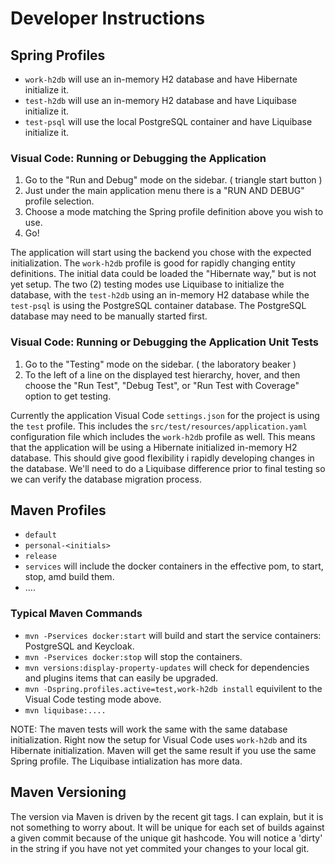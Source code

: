 # Developer Instructions

## Spring Profiles

 - `work-h2db` will use an in-memory H2 database and have Hibernate initialize it.
 - `test-h2db` will use an in-memory H2 database and have Liquibase initialize it.
 - `test-psql` will use the local PostgreSQL container and have Liquibase initialize it.

### Visual Code:  Running or Debugging the Application

1. Go to the "Run and Debug" mode on the sidebar. ( triangle start button )
2. Just under the main application menu there is a "RUN AND DEBUG" profile selection.
3. Choose a mode matching the Spring profile definition above you wish to use.
4. Go!

The application will start using the backend you chose with the expected initialization.  The `work-h2db` profile is good for rapidly changing entity definitions.  The initial data could be loaded the "Hibernate way," but is not yet setup.
The two (2) testing modes use Liquibase to initialize the database, with the `test-h2db` using an in-memory H2 database while the `test-psql` is using the PostgreSQL container database.  The PostgreSQL database may need to be manually started first.

### Visual Code:  Running or Debugging the Application Unit Tests

1. Go to the "Testing" mode on the sidebar. ( the laboratory beaker )
2. To the left of a line on the displayed test hierarchy, hover, and then choose the "Run Test", "Debug Test", or "Run Test with Coverage" option to get testing.

Currently the application Visual Code `settings.json` for the project is using the `test` profile.  This includes the `src/test/resources/application.yaml` configuration file which includes the `work-h2db` profile as well.  This means that the application will be using a Hibernate initialized in-memory H2 database.  This should give good flexibility i rapidly developing changes in the database.  We'll need to do a Liquibase difference prior to final testing so we can verify the database migration process.

## Maven Profiles

- `default`
- `personal-<initials>`
- `release`
- `services` will include the docker containers in the effective pom, to start, stop, amd build them.
- ....

### Typical Maven Commands

- `mvn -Pservices docker:start` will build and start the service containers:  PostgreSQL and Keycloak.
- `mvn -Pservices docker:stop`  will stop the containers.
- `mvn versions:display-property-updates` will check for dependencies and plugins items that can easily be upgraded.
- `mvn -Dspring.profiles.active=test,work-h2db install` equivilent to the Visual Code testing mode above.
- `mvn liquibase:....`

NOTE:  The maven tests will work the same with the same database initialization.  Right now the setup for Visual Code uses `work-h2db` and its Hibernate initialization.  Maven will get the same result if you use the same Spring profile.  The Liquibase intialization has more data.

## Maven Versioning

The version via Maven is driven by the recent git tags.  I can explain, but it is not something to worry about.  It will be unique for each set of builds against a given commit because of the unique git hashcode.  You will notice a 'dirty' in the string if you have not yet commited your changes to your local git.